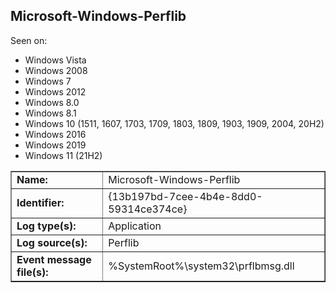 ## Microsoft-Windows-Perflib

Seen on:
* Windows Vista
* Windows 2008
* Windows 7
* Windows 2012
* Windows 8.0
* Windows 8.1
* Windows 10 (1511, 1607, 1703, 1709, 1803, 1809, 1903, 1909, 2004, 20H2)
* Windows 2016
* Windows 2019
* Windows 11 (21H2)

<table border="1" class="docutils">
  <tbody>
    <tr>
      <td><b>Name:</b></td>
      <td>Microsoft-Windows-Perflib</td>
    </tr>
    <tr>
      <td><b>Identifier:</b></td>
      <td>{13b197bd-7cee-4b4e-8dd0-59314ce374ce}</td>
    </tr>
    <tr>
      <td><b>Log type(s):</b></td>
      <td>Application</td>
    </tr>
    <tr>
      <td><b>Log source(s):</b></td>
      <td>Perflib</td>
    </tr>
    <tr>
      <td><b>Event message file(s):</b></td>
      <td>%SystemRoot%\system32\prflbmsg.dll</td>
    </tr>
  </tbody>
</table>

&nbsp;

